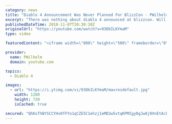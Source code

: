 ```yaml
---
category: news
title: "Diablo 4 Announcement Was Never Planned For BlizzCon - PWilhelm"
excerpt: "There was nothing about diablo 4 announced at blizzcon. Will we ever get it? Or will we go to the mobile version Diablo immortal? Thank you for watching."
publishedDateTime: 2018-11-07T20:38:10Z
originalUrl: "https://youtube.com/watch?v=93DbILKYmaM"
type: video

featuredContent: "<iframe width=\"800\" height=\"500\" frameborder=\"0\" src=\"https://www.youtube.com/embed/93DbILKYmaM\" allow=\"accelerometer; autoplay; encrypted-media; gyroscope; picture-in-picture\" allowfullscreen></iframe>"

provider:
  name: PWilhelm
  domain: youtube.com

topics:
  - Diablo 4

images:
  - url: "https://i.ytimg.com/vi/93DbILKYmaM/maxresdefault.jpg"
    width: 1280
    height: 720
    isCached: true

secured: "QhKxThBYSCCYHx0fFYo1qCZE5C1ehzj1eMD2w5vtqKPMIgy0gJw8j0XnEtAckepZL5xkxaHbOlNzccfGMcvR2an1R+Q5YJ/LzA0qWLG0CDcCUwH4cscpbrBe4lp94DOSvq0ZgyAEIHlfouVtS5+bsMzHL/r1gwuihOrTIdXAcoM2PvMoHHhoN27ey5pD381DLSu5hz62bUq8hK5UREU5N7VfXFii/Jv2XE12lRlv9ENNaFJ1g7RXsD+QhiUS+dyX6IPjD61rm+rQK7uVCxR0a73HvgIYhYNHYm2HC46h2dFpHAQJnNHIqAczbvQWKNllRSKeGrLdQ2t8NVAem+cRSvRTO/+Hb23usiHJTk5HzjmDONRHrMHEkspjCp5DwOkd/wQrpraqutAkJe49oRhgj/voSh3lw4e9CaA5zXIY8FVv+EEU+fLgw+E/VJuww69a;1JWjydMfD7Inc/5oW/lK8Q=="
---
```


